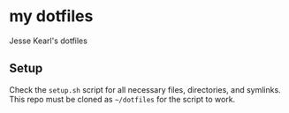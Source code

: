 # my dotfiles

Jesse Kearl's dotfiles

## Setup

Check the `setup.sh` script for all necessary files, directories, and symlinks. This repo must be cloned as `~/dotfiles` for the script to work.
